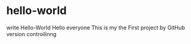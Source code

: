 # hello-world
write Hello-World
Hello everyone
This is my the First project by GitHub version controilinng
